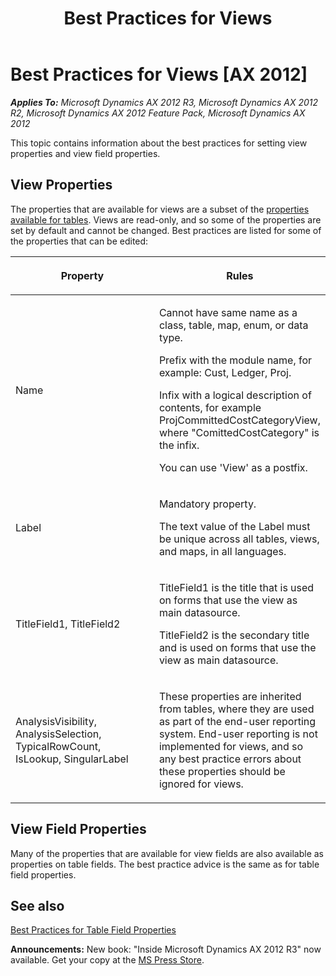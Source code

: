 ﻿---
title: Best Practices for Views
TOCTitle: Views
ms:assetid: 81e5c24f-123a-4957-aa58-4cf15dbc69e3
ms:mtpsurl: https://msdn.microsoft.com/en-us/library/Aa643254(v=AX.60)
ms:contentKeyID: 35246145
ms.date: 05/18/2015
mtps_version: v=AX.60
---

# Best Practices for Views [AX 2012]


_**Applies To:** Microsoft Dynamics AX 2012 R3, Microsoft Dynamics AX 2012 R2, Microsoft Dynamics AX 2012 Feature Pack, Microsoft Dynamics AX 2012_

This topic contains information about the best practices for setting view properties and view field properties.

## View Properties

The properties that are available for views are a subset of the [properties available for tables](best-practices-for-table-properties.md). Views are read-only, and so some of the properties are set by default and cannot be changed. Best practices are listed for some of the properties that can be edited:

<table>
<colgroup>
<col style="width: 50%" />
<col style="width: 50%" />
</colgroup>
<thead>
<tr class="header">
<th><p>Property</p></th>
<th><p>Rules</p></th>
</tr>
</thead>
<tbody>
<tr class="odd">
<td><p>Name</p></td>
<td><p>Cannot have same name as a class, table, map, enum, or data type.</p>
<p>Prefix with the module name, for example: Cust, Ledger, Proj.</p>
<p>Infix with a logical description of contents, for example ProjCommittedCostCategoryView, where &quot;ComittedCostCategory&quot; is the infix.</p>
<p>You can use 'View' as a postfix.</p></td>
</tr>
<tr class="even">
<td><p>Label</p></td>
<td><p>Mandatory property.</p>
<p>The text value of the Label must be unique across all tables, views, and maps, in all languages.</p></td>
</tr>
<tr class="odd">
<td><p>TitleField1, TitleField2</p></td>
<td><p>TitleField1 is the title that is used on forms that use the view as main datasource.</p>
<p>TitleField2 is the secondary title and is used on forms that use the view as main datasource.</p></td>
</tr>
<tr class="even">
<td><p>AnalysisVisibility, AnalysisSelection, TypicalRowCount, IsLookup, SingularLabel</p></td>
<td><p>These properties are inherited from tables, where they are used as part of the end-user reporting system. End-user reporting is not implemented for views, and so any best practice errors about these properties should be ignored for views.</p></td>
</tr>
</tbody>
</table>


## View Field Properties

Many of the properties that are available for view fields are also available as properties on table fields. The best practice advice is the same as for table field properties.

## See also

[Best Practices for Table Field Properties](best-practices-for-table-field-properties.md)

  
**Announcements:** New book: "Inside Microsoft Dynamics AX 2012 R3" now available. Get your copy at the [MS Press Store](https://www.microsoftpressstore.com/store/inside-microsoft-dynamics-ax-2012-r3-9780735685109).


